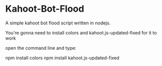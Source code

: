 # Kahoot-Bot-Flood
A simple kahoot bot flood script written in nodejs.

You're gonna need to install colors and kahoot.js-updated-fixed for it to work

open the command line and type:

npm install colors
npm install kahoot.js-updated-fixed
